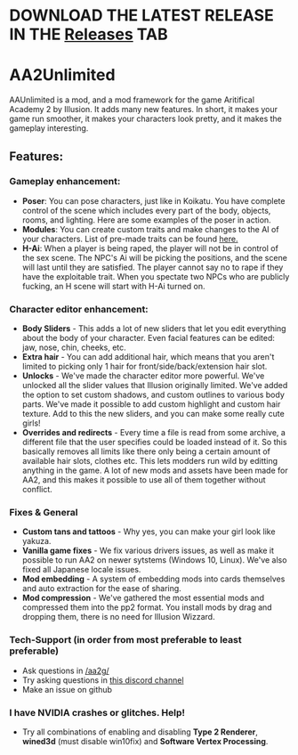 
# DOWNLOAD THE LATEST RELEASE IN THE [Releases](https://github.com/aa2g/AA2Unlimited/releases) TAB

# AA2Unlimited

AAUnlimited is a mod, and a mod framework for the game Aritifical Academy 2 by Illusion. It adds many new features. In short, it makes your game run smoother, it makes your characters look pretty, and it makes the gameplay interesting.

## Features:

### Gameplay enhancement:
- **Poser**: You can pose characters, just like in Koikatu. You have complete control of the scene which includes every part of the body, objects, rooms, and lighting. Here are some examples of the poser in action.
- **Modules**: You can create custom traits and make changes to the AI of your characters. List of pre-made traits can be found [here.](https://pastebin.com/R4DW0dxw)
- **H-Ai**: When a player is being raped, the player will not be in control of the sex scene. The NPC's Ai will be picking the positions, and the scene will last until they are satisfied. The player cannot say no to rape if they have the exploitable trait. When you spectate two NPCs who are publicly fucking, an H scene will start with H-Ai turned on.

### Character editor enhancement:
- **Body Sliders** - This adds a lot of new sliders that let you edit everything about the body of your character. Even facial features can be edited: jaw, nose, chin, cheeks, etc. 
- **Extra hair** - You can add additional hair, which means that you aren't limited to picking only 1 hair for front/side/back/extension hair slot. 
- **Unlocks** - We've made the character editor more powerful. We've unlocked all the slider values that Illusion originally limited. We've added the option to set custom shadows, and custom outlines to various body parts. We've made it possible to add custom highlight and custom hair texture. Add to this the new sliders, and you can make some really cute girls!
- **Overrides and redirects** - Every time a file is read from some archive, a different file that the user specifies could be loaded instead of it. So this basically removes all limits like there only being a certain amount of available hair slots, clothes etc. This lets modders run wild by editting anything in the game. A lot of new mods and assets have been made for AA2, and this makes it possible to use all of them together without conflict.

### Fixes & General
- **Custom tans and tattoos** - Why yes, you can make your girl look like yakuza.
- **Vanilla game fixes** - We fix various drivers issues, as well as make it possible to run AA2 on newer sytstems (Windows 10, Linux). We've also fixed all Japanese locale issues.
- **Mod embedding** - A system of embedding mods into cards themselves and auto extraction for the ease of sharing.
- **Mod compression** - We've gathered the most essential mods and compressed them into the pp2 format. You install mods by drag and dropping them, there is no need for Illusion Wizzard.

### Tech-Support (in order from most preferable to least preferable)
- Ask questions in [/aa2g/](https://boards.4chan.org/vg/aa2g)
- Try asking questions in [this discord channel](https://discord.gg/5MfdAPT)
- Make an issue on github

### I have NVIDIA crashes or glitches. Help!
- Try all combinations of enabling and disabling **Type 2 Renderer**, **wined3d** (must disable win10fix) and **Software Vertex Processing**.
